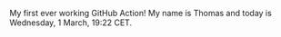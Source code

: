 My first ever working GitHub Action!
My name is Thomas and today is Wednesday, 1 March, 19:22 CET. 

